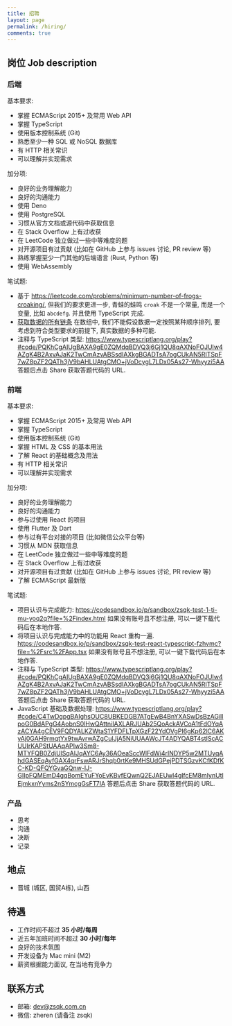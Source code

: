 ```yaml
---
title: 招聘
layout: page
permalink: /hiring/
comments: true
---
```


## 岗位 Job description

### 后端

基本要求:

- 掌握 ECMAScript 2015+ 及常用 Web API
- 掌握 TypeScript
- 使用版本控制系统 (Git)
- 熟悉至少一种 SQL 或 NoSQL 数据库
- 有 HTTP 相关常识
- 可以理解并实现需求

加分项:

- 良好的业务理解能力
- 良好的沟通能力
- 使用 Deno
- 使用 PostgreSQL
- 习惯从官方文档或源代码中获取信息
- 在 Stack Overflow 上有过收获
- 在 LeetCode 独立做过一些中等难度的题
- 对开源项目有过贡献 (比如在 GitHub 上参与 issues 讨论, PR review 等)
- 熟练掌握至少一门其他的后端语言 (Rust, Python 等)
- 使用 WebAssembly

笔试题:

- 基于 <https://leetcode.com/problems/minimum-number-of-frogs-croaking/>,
  但我们的要求更进一步, 青蛙的蛙鸣 `croak` 不是一个常量, 而是一个变量, 比如 `abcdefg`.
  并且使用 TypeScript 完成.
- [获取数据的所有链条](https://www.typescriptlang.org/play?#code/MYewdgzgLgBAJgQygmBeGBtAUDGBvGASzgC4YBGAGhgAdiyAGGAX0p3yNJgCZq6umrdgXowAzH1HkWbXCK4AWSVzEzhnMgFZlZBWoC6AbixZQkWACcAphDSZ1UnTAbVgACwSEwZDPrVyNHicXGHdPb0w-IQDRCVpHUI8vH3Io2Q5RJXiVVySIjCpxNIcubWzdXPCU6jiFYqMTKABPGisYADEwOwAKADcybubWkAAzeCQEAEpJtAA+GCGrUZhrCGNTcGgYEYjOnpnUebx2AHoTmAAVAHkAESuyQBjtQAQjQFPowF-FQAdTLGYsIA)
  在数组中, 我们不能假设数据一定按照某种顺序排列, 要考虑到符合类型要求的前提下, 真实数据的多种可能.
- 注释与 TypeScript 类型:
  <https://www.typescriptlang.org/play?#code/PQKhCgAIUgBAXA9gE0ZQMdqBDVQ3j6Gj1QU8qAXNoFOJUIw4AZgK4B2AxvAJaK2TwCmAzvABSsdIAXkgBGADTsA7ogCUkAN5RITSpF7wZ8pZF2QATh3jV9bAHLUAtgCMO+jVoDcygL7LDx05As27-Whyyzi5AA>
  答题后点击 Share 获取答题代码的 URL.

### 前端

基本要求:

- 掌握 ECMAScript 2015+ 及常用 Web API
- 掌握 TypeScript
- 使用版本控制系统 (Git)
- 掌握 HTML 及 CSS 的基本用法
- 了解 React 的基础概念及用法
- 有 HTTP 相关常识
- 可以理解并实现需求

加分项:

- 良好的业务理解能力
- 良好的沟通能力
- 参与过使用 React 的项目
- 使用 Flutter 及 Dart
- 参与过有平台对接的项目 (比如微信公众平台等)
- 习惯从 MDN 获取信息
- 在 LeetCode 独立做过一些中等难度的题
- 在 Stack Overflow 上有过收获
- 对开源项目有过贡献 (比如在 GitHub 上参与 issues 讨论, PR review 等)
- 了解 ECMAScript 最新版

笔试题:

- 项目认识与完成能力:
  <https://codesandbox.io/p/sandbox/zsqk-test-1-ti-mu-yoq2q?file=%2Findex.html>
  如果没有账号且不想注册, 可以一键下载代码后在本地作答.
- 将项目认识与完成能力中的功能用 React 重构一遍.
  <https://codesandbox.io/p/sandbox/zsqk-test-react-typescript-fzhvmc?file=%2Fsrc%2FApp.tsx>
  如果没有账号且不想注册, 可以一键下载代码后在本地作答.
- 注释与 TypeScript 类型:
  <https://www.typescriptlang.org/play?#code/PQKhCgAIUgBAXA9gE0ZQMdqBDVQ3j6Gj1QU8qAXNoFOJUIw4AZgK4B2AxvAJaK2TwCmAzvABSsdIAXkgBGADTsA7ogCUkAN5RITSpF7wZ8pZF2QATh3jV9bAHLUAtgCMO+jVoDcygL7LDx05As27-Whyyzi5AA>
  答题后点击 Share 获取答题代码的 URL.
- JavaScript 基础及数据处理:
  <https://www.typescriptlang.org/play?#code/C4TwDgpgBAIghsOUC8UBKEDGB7ATgEwB4BnYXASwDsBzAGilIpoG0BdAPgG4AobnS0lHwQAttniIAXLARJUAb25QoAckAVCoA1tFdOYqAzACYA4gCEV9FQDYALKZWtaS1YFDFLTpXGzF22YdOVgPI6gKp62lC6AKyAj0GAH9rmqtYx9twAvrwAZgCulJjA5NiUUAAWcJT4ADYQABT4stIScACUUIrKAPStUAAqAPIw3Sm8-MTYFQB0ZdjUlSqAIJqAYC6Ay36AOeaSccWlFdWi4rINDYP5w2MTUyqAhdGASEqAyfGAX4qrFswARJrShqb0rtKe9MHSUdGPejPDTSGzvKCfKDfKC-KD-QFQYGvaGQnw-IJ-GIIpFQMEmD4gqBomEYuFYoEvKBvfEQwnQ2EJAEUwl4glfcEM8mIynUtlEjmkxnYyms2nSYmcgGsFT7IA>
  答题后点击 Share 获取答题代码的 URL.

<script>const guide = `答题指南:

项目认识与完成能力, 共考察如下几点:

1. 前端基础结构理解. (看是否达成基本目的, 查到用户)
2. CSS 基础及语义化. (.result.success 是否正确完成及使用)
3. 项目数据结构理解. (可以根据编号显示姓名)
4. JS 数组基础操作. (从多人中找到符合要求的人)
5. Web API 基础操作, DOM 操作. (找到特定 DOM, 修改其 class)
6. JS 函数调用. (使用列出的一些函数)
7. 前端程序健壮性. (找不到人时, 也有相应的 DOM 变动)
8. 使用 fetch 完成网络请求, 而不要使用其他第三方库及 XMLHttpRequest.
9. 考虑到网络超时错误. (使用信号来做超时则更佳)
10. 正确使用缓存.
11. 不要有可能引起歧义的功能, 比如输入 20 也显示 202 的数据.

React:

1. 使用函数组件. (更贴合团队习惯)
2. 使用 Hooks. (更贴合团队习惯)
3. 使用组件而不是 CSS 的方式显示以避免无意义的 DOM 渲染.
4. 实现之前项目的全部功能, 不要因重构丢功能.
5. 进行组件的合理拆分, 数据组件, 功能组件.
6. 进行组件的合理拆分, 功能组件分为操作组件与显示组件.
7. 如果使用 TS, 不应该有明显的类型问题.
8. state 设计是否合理且收敛.
9. 代码注释是否清晰.
10. 使用 useCallback 等优化性能. (微小但有用)
11. 实现从 URL 中取参的功能.
12. 合理调配手动输入的值及 URL 的取参, 功能均不丢失.
13. 不要再进行 DOM 操作.
14. 不要引用额外依赖.
15. 不要使用被弃用的方法或函数.

注释与 TypeScript 类型, 共考察如下几点:

1. 修复 TypeScript 函数参数类型问题.
2. 增加 TypeScript 函数返回类型.
3. 合理的函数注释名称, 是否理解函数基础功能.
4. 正确完善函数参数的注释, 可选及默认值是否理解清楚.
5. 根据代码功能推断参数类型.
6. 完成后移除 \`@todo\`.
7. 不要使用不必要的 tags.
8. 不要破坏代码原本的功能.

JavaScript 基础及数据处理, 共考察如下几点:

1. 功能实现能力. 要实现功能, 处理结果要与预期一致.
2. 避免 hardcode. 不能假设数据一定有三个属性, 也可以是两个, 也可能是四个,
   每个属性中的值数量也是不固定的.
3. JS 基础用法. 看功能是如何实现的, 如何使用 JS 基础语法和常见方法.
4. 合理的函数拆分. 在实现功能的前提下, 是否对复杂功能进行合理的功能拆分.
5. 细节是否完善, 比如最终字符串中的逗号和空格是否如预期中的要求.

JS 基础:

1. 不要使用 var 等现代 ECMAScript 已有工程上更好的替代方案的语法.
2. 不要有不一致的格式, 比如同时出现 \`if () {\` 和  \`if (){\`.
3. 不要使用 \`==\`.
4. 不要有潜在的类型隐患 (一旦有监听事件回调就会出错). 比如 \`a = b; a = JSON.parse(b)\`.

工程基础:

1. 不要保留不合理的注释, 比如已经完成的功能还有 TODO 注释.

TS 基础:

1. 不要有额外的 TS 类型错误, 比如将 string 标记为 string[],
   一般这种问题会被 TS 直接识别, 除非不良使用 as any.
2. 不要使用 any 而是细化类型, 在必要时可使用 unknown.
3. 不要在运行时推断不足的情况下使用 as.
4. 不要出现基础的 TS 语法问题, 比如隐性的 any.

`</script>

### 产品

- 思考
- 沟通
- 决断
- 记录

## 地点

- 晋城 (城区, 国贸A栋), 山西

## 待遇

- 工作时间不超过 **35 小时/每周**
- 近五年加班时间不超过 **30 小时/每年**
- 良好的技术氛围
- 开发设备为 Mac mini (M2)
- 薪资根据能力面议, 在当地有竞争力

## 联系方式

- 邮箱: <dev@zsqk.com.cn>
- 微信: zheren (请备注 zsqk)

